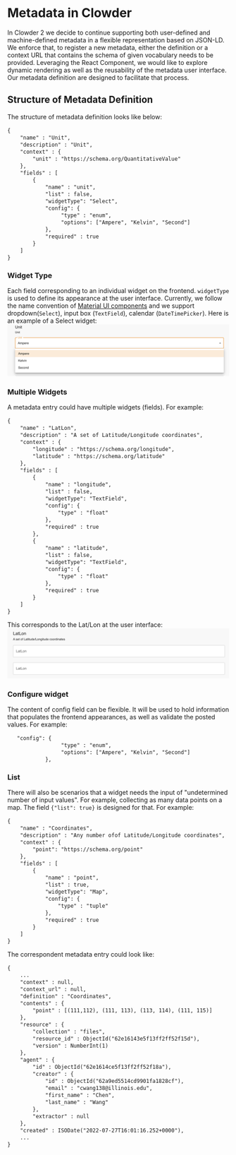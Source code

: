 # Metadata in Clowder

In Clowder 2 we decide to continue supporting both user-defined and machine-defined metadata in a flexible
representation based on JSON-LD. We enforce that, to register a new metadata, either the definition
or a context URL that contains the schema of given vocabulary needs to be provided. Leveraging the
React Component, we would like to explore dynamic rendering as well as the reusability of the metadata user interface.
Our metadata definition are designed to facilitate that process.


## Structure of Metadata Definition
The structure of metadata definition looks like below:
```
{
    "name" : "Unit",
    "description" : "Unit",
    "context" : {
        "unit" : "https://schema.org/QuantitativeValue"
    },
    "fields" : [
        {
            "name" : "unit",
            "list" : false,
            "widgetType": "Select",
            "config": {
                 "type" : "enum",
                 "options": ["Ampere", "Kelvin", "Second"]
            },
            "required" : true
        }
    ]
}
```

### Widget Type
Each field corresponding to an individual widget on the frontend. `widgetType` is used to define its appearance at the
user interface. Currently, we follow the name convention of [Material UI components](https://mui.com/components/)
and we support dropdown(`Select`), input box (`TextField`), calendar (`DateTimePicker`). Here is an example of a Select
widget:
![img](img/metadata_dropdown.png)

### Multiple Widgets
A metadata entry could have multiple widgets (fields). For example:
```
{
    "name" : "LatLon",
    "description" : "A set of Latitude/Longitude coordinates",
    "context" : {
        "longitude" : "https://schema.org/longitude",
        "latitude" : "https://schema.org/latitude"
    },
    "fields" : [
        {
            "name" : "longitude",
            "list" : false,
            "widgetType": "TextField",
            "config": {
                "type" : "float"
            },
            "required" : true
        },
        {
            "name" : "latitude",
            "list" : false,
            "widgetType": "TextField",
            "config": {
                "type" : "float"
            },
            "required" : true
        }
    ]
}
```
This corresponds to the Lat/Lon at the user interface: ![img](img/multiple_widgets.png)

### Configure widget
The content of config field can be flexible. It will be used to hold information that populates the frontend
appearances, as well as validate the posted values. For example:
```
   "config": {
                 "type" : "enum",
                 "options": ["Ampere", "Kelvin", "Second"]
            },
```

### List
There will also be scenarios that a widget needs the input of "undetermined number of input values". For example,
collecting as many data points on a map. The field `{"list": true}` is designed for that. For example:
```
{
    "name" : "Coordinates",
    "description" : "Any number ofof Latitude/Longitude coordinates",
    "context" : {
        "point": "https://schema.org/point"
    },
    "fields" : [
        {
            "name" : "point",
            "list" : true,
            "widgetType": "Map",
            "config": {
                "type" : "tuple"
            },
            "required" : true
        }
    ]
}
```

The correspondent metadata entry could look like:
```
{
    ...
    "context" : null,
    "context_url" : null,
    "definition" : "Coordinates",
    "contents" : {
        "point" : [(111,112), (111, 113), (113, 114), (111, 115)]
    },
    "resource" : {
        "collection" : "files",
        "resource_id" : ObjectId("62e16143e5f13ff2ff52f15d"),
        "version" : NumberInt(1)
    },
    "agent" : {
        "id" : ObjectId("62e1614ce5f13ff2ff52f18a"),
        "creator" : {
            "id" : ObjectId("62a9ed5514cd9901fa1828cf"),
            "email" : "cwang138@illinois.edu",
            "first_name" : "Chen",
            "last_name" : "Wang"
        },
        "extractor" : null
    },
    "created" : ISODate("2022-07-27T16:01:16.252+0000"),
    ...
}
```
